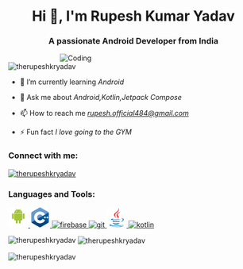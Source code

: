 <h1 align="center">Hi 👋, I'm Rupesh Kumar Yadav</h1>
<h3 align="center">A passionate Android Developer from India</h3>
<img align="right" alt="Coding" width="400" src="https://images.rawpixel.com/image_800/czNmcy1wcml2YXRlL3Jhd3BpeGVsX2ltYWdlcy93ZWJzaXRlX2NvbnRlbnQvbHIvMjAwLWFlLXRvbmctMDMwMzAuanBn.jpg?s=MoDXv9BT6gvxuHWOpr6cFZF7dz5vzoaeclzjN8AFab4">

<p align="left"> <img src="https://komarev.com/ghpvc/?username=therupeshkryadav&label=Profile%20views&color=0e75b6&style=flat" alt="therupeshkryadav" /> </p>

- 🌱 I’m currently learning *Android*

- 💬 Ask me about *Android,Kotlin,Jetpack Compose*

- 📫 How to reach me *rupesh.official484@gmail.com*

- ⚡ Fun fact *I love going to the GYM*

<h3 align="left">Connect with me:</h3>
<p align="left">
<a href="https://linkedin.com/in/therupeshkryadav" target="blank"><img align="center" src="https://raw.githubusercontent.com/rahuldkjain/github-profile-readme-generator/master/src/images/icons/Social/linked-in-alt.svg" alt="therupeshkryadav" height="30" width="40" /></a>
</p>

<h3 align="left">Languages and Tools:</h3>
<p align="left"> <a href="https://developer.android.com" target="_blank" rel="noreferrer"> <img src="https://raw.githubusercontent.com/devicons/devicon/master/icons/android/android-original-wordmark.svg" alt="android" width="40" height="40"/> </a> <a href="https://www.w3schools.com/cpp/" target="_blank" rel="noreferrer"> <img src="https://raw.githubusercontent.com/devicons/devicon/master/icons/cplusplus/cplusplus-original.svg" alt="cplusplus" width="40" height="40"/> </a> <a href="https://firebase.google.com/" target="_blank" rel="noreferrer"> <img src="https://www.vectorlogo.zone/logos/firebase/firebase-icon.svg" alt="firebase" width="40" height="40"/> </a> <a href="https://git-scm.com/" target="_blank" rel="noreferrer"> <img src="https://www.vectorlogo.zone/logos/git-scm/git-scm-icon.svg" alt="git" width="40" height="40"/> </a> <a href="https://www.java.com" target="_blank" rel="noreferrer"> <img src="https://raw.githubusercontent.com/devicons/devicon/master/icons/java/java-original.svg" alt="java" width="40" height="40"/> </a> <a href="https://kotlinlang.org" target="_blank" rel="noreferrer"> <img src="https://www.vectorlogo.zone/logos/kotlinlang/kotlinlang-icon.svg" alt="kotlin" width="40" height="40"/> </a> </p>

<p><img align="left" src="https://github-readme-stats.vercel.app/api/top-langs?username=therupeshkryadav&show_icons=true&locale=en&layout=compact" alt="therupeshkryadav" /></p>

<p>&nbsp;<img align="center" src="https://github-readme-stats.vercel.app/api?username=therupeshkryadav&show_icons=true&locale=en" alt="therupeshkryadav" /></p>

<p><img align="center" src="https://github-readme-streak-stats.herokuapp.com/?user=therupeshkryadav&" alt="therupeshkryadav" /></p>
